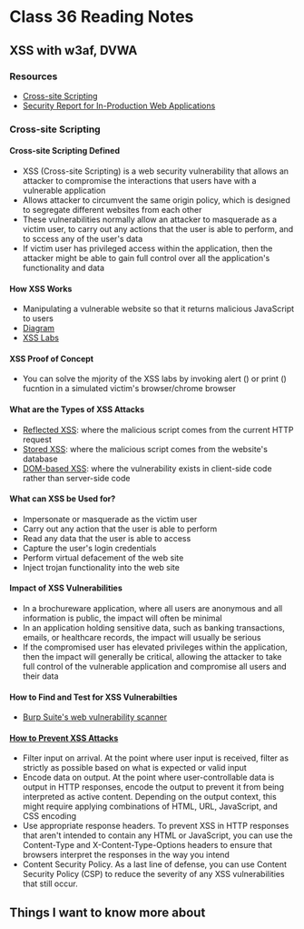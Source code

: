 # Class 36 Reading Notes

## XSS with w3af, DVWA

### Resources

- [Cross-site Scripting](https://portswigger.net/web-security/cross-site-scripting)
- [Security Report for In-Production Web Applications](https://www.rapid7.com/globalassets/_pdfs/whitepaperguide/rapid7-tcell-application-security-report.pdf)

### Cross-site Scripting

#### Cross-site Scripting Defined

- XSS (Cross-site Scripting) is a web security vulnerability that allows an attacker to compromise the interactions that users have with a vulnerable application
- Allows attacker to circumvent the same origin policy, which is designed to segregate different websites from each other
- These vulnerabilities normally allow an attacker to masquerade as a victim user, to carry out any actions that the user is able to perform, and to sccess any of the user's data
- If victim user has privileged access within the application, then the attacker might be able to gain full control over all the application's functionality and data

#### How XSS Works

- Manipulating a vulnerable website so that it returns malicious JavaScript to users
- [Diagram](https://portswigger.net/web-security/images/cross-site-scripting.svg)
- [XSS Labs](https://portswigger.net/web-security/all-labs#cross-site-scripting)

#### XSS Proof of Concept

- You can solve the mjority of the XSS labs by invoking alert () or print () fucntion in a simulated victim's browser/chrome browser

#### What are the Types of XSS Attacks

- [Reflected XSS](https://portswigger.net/web-security/cross-site-scripting/reflected): where the malicious script comes from the current HTTP request
- [Stored XSS](https://portswigger.net/web-security/cross-site-scripting/stored): where the malicious script comes from the website's database
- [DOM-based XSS](https://portswigger.net/web-security/cross-site-scripting/dom-based): where the vulnerability exists in client-side code rather than server-side code

#### What can XSS be Used for?

- Impersonate or masquerade as the victim user
- Carry out any action that the user is able to perform
- Read any data that the user is able to access
- Capture the user's login credentials
- Perform virtual defacement of the web site
- Inject trojan functionality into the web site

#### Impact of XSS Vulnerabilities

- In a brochureware application, where all users are anonymous and all information is public, the impact will often be minimal
- In an application holding sensitive data, such as banking transactions, emails, or healthcare records, the impact will usually be serious
- If the compromised user has elevated privileges within the application, then the impact will generally be critical, allowing the attacker to take full control of the vulnerable application and compromise all users and their data

#### How to Find and Test for XSS Vulnerabilties

- [Burp Suite's web vulnerability scanner](https://portswigger.net/burp/vulnerability-scanner)

#### [How to Prevent XSS Attacks](https://portswigger.net/web-security/cross-site-scripting/preventing)

- Filter input on arrival. At the point where user input is received, filter as strictly as possible based on what is expected or valid input
- Encode data on output. At the point where user-controllable data is output in HTTP responses, encode the output to prevent it from being interpreted as active content. Depending on the output context, this might require applying combinations of HTML, URL, JavaScript, and CSS encoding
- Use appropriate response headers. To prevent XSS in HTTP responses that aren't intended to contain any HTML or JavaScript, you can use the Content-Type and X-Content-Type-Options headers to ensure that browsers interpret the responses in the way you intend
- Content Security Policy. As a last line of defense, you can use Content Security Policy (CSP) to reduce the severity of any XSS vulnerabilities that still occur.

## Things I want to know more about
